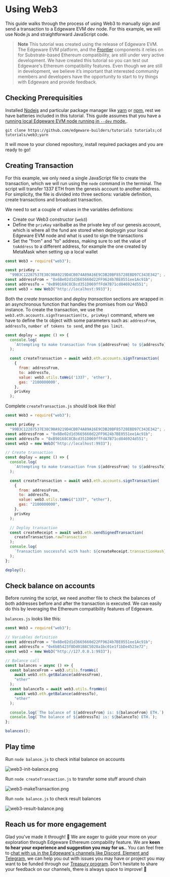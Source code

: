 # Using Web3

This guide walks through the process of using Web3 to manually sign and send a transaction to a Edgeware EVM dev node. For this example, we will use Node.js and straightforward JavaScript code.

> **Note** This tutorial was created using the release of Edgeware EVM. The Edgeware EVM platform, and the [Frontier](https://github.com/paritytech/frontier) components it relies on for Substrate-based Ethereum compatibility, are still under very active development. We have created this tutorial so you can test out Edgeware's Ethereum compatibility features. Even though we are still in development, we believe it’s important that interested community members and developers have the opportunity to start to try things with Edgeware and provide feedback.

## Checking Prerequisities

Installed [Nodejs](https://nodejs.org/en/) and particular package manager like [yarn](https://classic.yarnpkg.com/en/docs/install/#mac-stable) or [npm](https://www.npmjs.com/get-npm), rest we have batteries included in this tutorial. This guide assumes that you have a [running local Edgeware EVM node running in `--dev` mode.](https://github.com/hicommonwealth/edgeware-documentation/blob/master/docs/quickstart/evm-introduction/setting-up-a-local-node.md).

```text
git clone https://github.com/edgeware-builders/tutorials tutorials;cd tutorials/web3;yarn
```

It will move to your cloned repository, install required packages and you are ready to go!

## Creating Transaction

For this example, we only need a single JavaScript file to create the transaction, which we will run using the `node` command in the terminal. The script will transfer 1337 ETH from the genesis account to another address. For simplicity, the file is divided into three sections: variable definition, create transactions and broadcast transaction.

We need to set a couple of values in the variables definitions:

- Create our Web3 constructor \(`web3`\)
- Define the `privKey` varibalbe as the private key of our genesis account, which is where all the fund are stored when deploygin your local Edgeware EVM node and what is used to sign the transactions
- Set the "from" and "to" address, making sure to set the value of `toAddress` to a different address, for example the one created by MetaMask when setting up a local wallet

```javascript
const Web3 = require("web3");

const privKey =
  "99B3C12287537E38C90A9219D4CB074A89A16E9CDB20BF85728EBD97C343E342"; // Genesis private key
const addressFrom = "0x6Be02d1d3665660d22FF9624b7BE0551ee1Ac91b";
const addressTo = "0xB90168C8CBcd351D069ffFdA7B71cd846924d551";
const web3 = new Web3("http://localhost:9933");
```

Both the _create transaction_ and _deploy transaction_ sections are wrapped in an asynchronous function that handles the promises from our Web3 instance. To create the transaction, we use the `web3.eth.accounts.signTransaction(tx, privKey)` command, where we have to define the tx object with some parameters such as: `addressFrom`, `addressTo`, `number of tokens to send`, and the `gas limit`.

```javascript
const deploy = async () => {
  console.log(
    `Attempting to make transaction from ${addressFrom} to ${addressTo}`
  );

  const createTransaction = await web3.eth.accounts.signTransaction(
    {
      from: addressFrom,
      to: addressTo,
      value: web3.utils.toWei('1337', 'ether'),
      gas: '2100000000',
    },
    privKey
  );
```

Complete `createTransaction.js` should look like this!

```javascript
const Web3 = require("web3");

const privKey =
  "99B3C12287537E38C90A9219D4CB074A89A16E9CDB20BF85728EBD97C343E342"; // Genesis private key
const addressFrom = "0x6Be02d1d3665660d22FF9624b7BE0551ee1Ac91b";
const addressTo = "0xB90168C8CBcd351D069ffFdA7B71cd846924d551";
const web3 = new Web3("http://localhost:9933");

// Create transaction
const deploy = async () => {
  console.log(
    `Attempting to make transaction from ${addressFrom} to ${addressTo}`
  );

  const createTransaction = await web3.eth.accounts.signTransaction(
    {
      from: addressFrom,
      to: addressTo,
      value: web3.utils.toWei("1337", "ether"),
      gas: "2100000000",
    },
    privKey
  );

  // Deploy transaction
  const createReceipt = await web3.eth.sendSignedTransaction(
    createTransaction.rawTransaction
  );
  console.log(
    `Transaction successful with hash: ${createReceipt.transactionHash}`
  );
};

deploy();
```

## Check balance on accounts

Before running the script, we need another file to check the balances of both addresses before and after the transaction is executed. We can easily do this by leveraging the Ethereum compatibility features of Edgeware.

`balances.js` looks like this:

```javascript
const Web3 = require("web3");

// Variables definition
const addressFrom = "0x6Be02d1d3665660d22FF9624b7BE0551ee1Ac91b";
const addressTo = "0x6bB5423f0Dd01B8C5028a1bc01e1f1bDe4523e72";
const web3 = new Web3("http://127.0.0.1:9933");

// Balance call
const balances = async () => {
  const balanceFrom = web3.utils.fromWei(
    await web3.eth.getBalance(addressFrom),
    "ether"
  );
  const balanceTo = await web3.utils.fromWei(
    await web3.eth.getBalance(addressTo),
    "ether"
  );

  console.log(`The balance of ${addressFrom} is: ${balanceFrom} ETH.`);
  console.log(`The balance of ${addressTo} is: ${balanceTo} ETH.`);
};

balances();
```

## Play time

Run `node balance.js` to check initial balance on accounts

![web3-init-balance.png](/img/web3-init-balance.png)

Run `node createTransaction.js` to transfer some stuff around chain

![web3-makeTransaction.png](/img/web3-makeTransaction.png)

Run `node balance.js` to check result balances

![web3-result-balance.png](/img/web3-result-balance.png)

## Reach us for more engagement

Glad you've made it through! 🥰 We are eager to guide your more on your exploration through Edgeware Ethereum compability feature. We are **keen to hear your experience and suggestion you may for us.**. You can feel free to [chat with us in the Edgeware's channels like Discord, Element and Telegram](https://linktr.ee/edg_developers), we can help you out with issues you may have or project you may want to be funded through our [Treasury program](https://docs.edgewa.re/edgeware-runtime/treasury). Don't hesitate to share your feedback on our channels, there is always space to improve! 🙌
